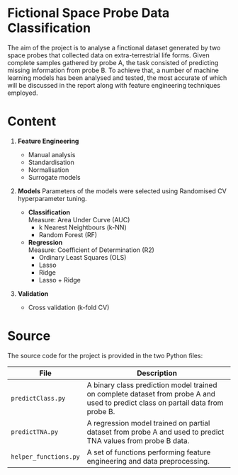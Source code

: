 # Fictional Space Probe Data Classification

The aim of the project is to analyse a finctional dataset generated by two space probes that collected data on extra-terrestrial life forms. Given complete samples gathered by probe A, the task consisted of predicting missing information from probe B. To achieve that, a number of machine learning models has been analysed and tested, the most accurate of which will be discussed in the report along with feature engineering techniques employed.

# Content

1. **Feature Engineering**
   - Manual analysis
   - Standardisation
   - Normalisation
   - Surrogate models

2. **Models**
Parameters of the models were selected using Randomised CV hyperparameter tuning.
    - **Classification**  
    Measure: Area Under Curve (AUC)
        * k Nearest Neightbours (k-NN)
        * Random Forest (RF)
    - **Regression**  
    Measure: Coefficient of Determination (R2)
       * Ordinary Least Squares (OLS)
       * Lasso
       * Ridge
       * Lasso + Ridge

3. **Validation**
   - Cross validation (k-fold CV)

# Source

The source code for the project is provided in the two Python files:

| File | Description |
|------|-------------|
| `predictClass.py`     | A binary class prediction model trained on complete dataset from probe A and used to predict class on partail data from probe B. |
| `predictTNA.py`       | A regression model trained on partial dataset from probe A and used to predict TNA values from probe B data. |
| `helper_functions.py` | A set of functions performing feature engineering and data preprocessing. |
